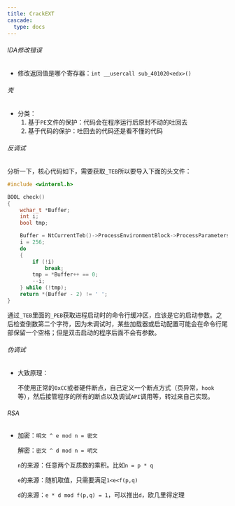 ```yaml
---
title: CrackEXT
cascade:
  type: docs
---
```


###### IDA修改错误

- 修改返回值是哪个寄存器：`int __usercall sub_401020<edx>()`

###### 壳

- 分类：
  1. 基于`PE`文件的保护：代码会在程序运行后原封不动的吐回去
  2. 基于代码的保护：吐回去的代码还是看不懂的代码

###### 反调试

分析一下，核心代码如下，需要获取`_TEB`所以要导入下面的头文件：

```c++
#include <winternl.h>

BOOL check()
{
	wchar_t *Buffer;
	int i;
	bool tmp;

	Buffer = NtCurrentTeb()->ProcessEnvironmentBlock->ProcessParameters->CommandLine.Buffer;
	i = 256;
	do
	{
		if (!i)
			break;
		tmp = *Buffer++ == 0;
		--i;
	} while (!tmp);
	return *(Buffer - 2) != ' ';
}
```

通过`_TEB`里面的`_PEB`获取进程启动时的命令行缓冲区，应该是它的启动参数。之后检查倒数第二个字符，因为未调试时，某些加载器或启动配置可能会在命令行尾部保留一个空格；但是双击启动的程序后面不会有参数。

###### 伪调试

- 大致原理：

  不使用正常的`0xCC`或者硬件断点，自己定义一个断点方式（页异常，`hook`等），然后接管程序的所有的断点以及调试`API`调用等，转过来自己实现。

###### RSA

- 加密：`明文 ^ e mod n = 密文`

  解密：`密文 ^ d mod n = 明文`

  `n`的来源：任意两个互质数的乘积。比如`n = p * q`

  `e`的来源：随机取值，只需要满足`1<e<f(p,q)`

  `d`的来源：`e * d mod f(p,q) = 1`，可以推出`d`，欧几里得定理
